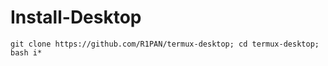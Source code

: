 # Install-Desktop
```
git clone https://github.com/R1PAN/termux-desktop; cd termux-desktop; bash i*
```

